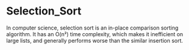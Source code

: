 # Selection_Sort
In computer science, selection sort is an in-place comparison sorting algorithm. It has an O(n²) time complexity, which makes it inefficient on large lists, and generally performs worse than the similar insertion sort.
